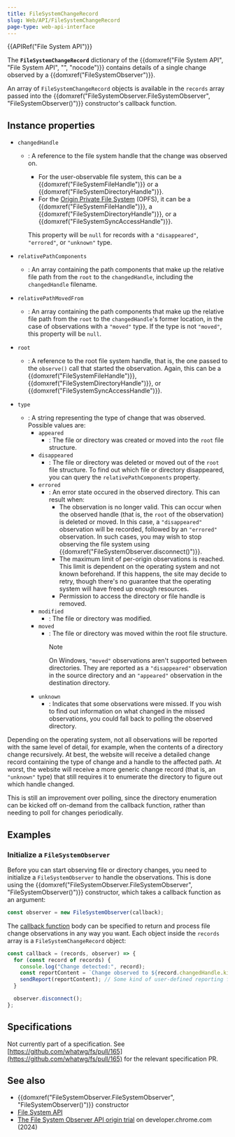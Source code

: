 ```yaml
---
title: FileSystemChangeRecord
slug: Web/API/FileSystemChangeRecord
page-type: web-api-interface
---
```


{{APIRef("File System API")}}

The **`FileSystemChangeRecord`** dictionary of the {{domxref("File System API", "File System API", "", "nocode")}} contains details of a single change observed by a {{domxref("FileSystemObserver")}}.

An array of `FileSystemChangeRecord` objects is available in the `records` array passed into the {{domxref("FileSystemObserver.FileSystemObserver", "FileSystemObserver()")}} constructor's callback function.

## Instance properties

- `changedHandle`

  - : A reference to the file system handle that the change was observed on.

    - For the user-observable file system, this can be a {{domxref("FileSystemFileHandle")}} or a {{domxref("FileSystemDirectoryHandle")}}.
    - For the [Origin Private File System](/en-US/docs/Web/API/File_System_API/Origin_private_file_system) (OPFS), it can be a {{domxref("FileSystemFileHandle")}}, a {{domxref("FileSystemDirectoryHandle")}}, or a {{domxref("FileSystemSyncAccessHandle")}}.

    This property will be `null` for records with a `"disappeared"`, `"errored"`, or `"unknown"` type.

- `relativePathComponents`
  - : An array containing the path components that make up the relative file path from the `root` to the `changedHandle`, including the `changedHandle` filename.
- `relativePathMovedFrom`
  - : An array containing the path components that make up the relative file path from the `root` to the `changedHandle`'s former location, in the case of observations with a `"moved"` type. If the type is not `"moved"`, this property will be `null`.
- `root`
  - : A reference to the root file system handle, that is, the one passed to the `observe()` call that started the observation. Again, this can be a {{domxref("FileSystemFileHandle")}}, {{domxref("FileSystemDirectoryHandle")}}, or {{domxref("FileSystemSyncAccessHandle")}}.
- `type`
  - : A string representing the type of change that was observed. Possible values are:
    - `appeared`
      - : The file or directory was created or moved into the `root` file structure.
    - `disappeared`
      - : The file or directory was deleted or moved out of the `root` file structure. To find out which file or directory disappeared, you can query the `relativePathComponents` property.
    - `errored`
      - : An error state occured in the observed directory. This can result when:
        - The observation is no longer valid. This can occur when the observed handle (that is, the `root` of the observation) is deleted or moved. In this case, a `"disappeared"` observation will be recorded, followed by an `"errored"` observation. In such cases, you may wish to stop observing the file system using {{domxref("FileSystemObserver.disconnect()")}}.
        - The maximum limit of per-origin observations is reached. This limit is dependent on the operating system and not known beforehand. If this happens, the site may decide to retry, though there's no guarantee that the operating system will have freed up enough resources.
        - Permission to access the directory or file handle is removed.
    - `modified`
      - : The file or directory was modified.
    - `moved`
      - : The file or directory was moved within the root file structure.
        > [!NOTE]
        > On Windows, `"moved"` observations aren't supported between directories. They are reported as a `"disappeared"` observation in the source directory and an `"appeared"` observation in the destination directory.
    - `unknown`
      - : Indicates that some observations were missed. If you wish to find out information on what changed in the missed observations, you could fall back to polling the observed directory.

Depending on the operating system, not all observations will be reported with the same level of detail, for example, when the contents of a directory change recursively. At best, the website will receive a detailed change record containing the type of change and a handle to the affected path. At worst, the website will receive a more generic change record (that is, an `"unknown"` type) that still requires it to enumerate the directory to figure out which handle changed.

This is still an improvement over polling, since the directory enumeration can be kicked off on-demand from the callback function, rather than needing to poll for changes periodically.

## Examples

### Initialize a `FileSystemObserver`

Before you can start observing file or directory changes, you need to initialize a `FileSystemObserver` to handle the observations. This is done using the {{domxref("FileSystemObserver.FileSystemObserver", "FileSystemObserver()")}} constructor, which takes a callback function as an argument:

```js
const observer = new FileSystemObserver(callback);
```

The [callback function](/en-US/docs/Web/API/FileSystemObserver/FileSystemObserver#callback) body can be specified to return and process file change observations in any way you want. Each object inside the `records` array is a `FileSystemChangeRecord` object:

```js
const callback = (records, observer) => {
  for (const record of records) {
    console.log("Change detected:", record);
    const reportContent = `Change observed to ${record.changedHandle.kind} ${record.changedHandle.name}. Type: ${record.type}.`;
    sendReport(reportContent); // Some kind of user-defined reporting function
  }

  observer.disconnect();
};
```

## Specifications

Not currently part of a specification. See [https://github.com/whatwg/fs/pull/165](https://github.com/whatwg/fs/pull/165) for the relevant specification PR.

## See also

- {{domxref("FileSystemObserver.FileSystemObserver", "FileSystemObserver()")}} constructor
- [File System API](/en-US/docs/Web/API/File_System_API)
- [The File System Observer API origin trial](https://developer.chrome.com/blog/file-system-observer#stop-observing-the-file-system) on developer.chrome.com (2024)

